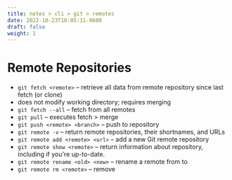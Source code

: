 ```yaml
---
title: notes > cli > git > remotes
date: 2022-10-23T16:05:11-0600
draft: false
weight: 1
---
```

# Remote Repositories
- `git fetch <remote>` – retrieve all data from remote repository since last fetch (or clone)
- does not modify working directory; requires merging
- `git fetch --all` – fetch from all remotes
- `git pull` – executes fetch > merge
- `git push <remote> <branch>` – push <branch> to <remote> repository
- `git remote -v` – return remote repositories, their shortnames, and URLs
- `git remote add <remote> <url>` – add a new Git remote repository
- `git remote show <remote>` – return information about <remote> repository, including if you're up-to-date.
- `git remote rename <old> <new>` – rename a remote from <old> to <new>
- `git remote rm <remote>` – remove <remote>

